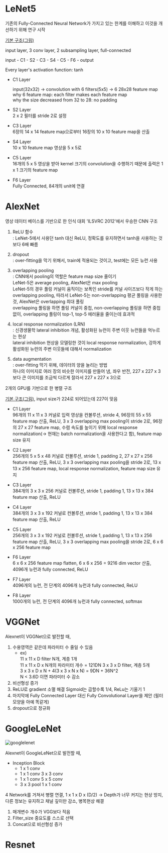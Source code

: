 # LeNet5

기존의 Fully-Connected Neural Network가 가지고 있는 한계를 이해하고 이것을 개선하기 위해 연구 시작

[기본 구조(그림)](https://m.blog.naver.com/laonple/221218707503?view=img_1)

input layer, 3 conv layer, 2 subsampling layer, full-connected

input - C1 - S2 - C3 - S4 - C5 - F6 - output

Every layer's activation function: tanh

- C1 Layer  

  input(32x32) → convolution with 6 filters(5x5) → 6 28x28 feature map  
  why 6 feature map: each filter makes each feature map  
  why the size decreased from 32 to 28: no padding
  

- S2 Layer  
2 x 2 필터를 stride 2로 설정
  

- C3 Layer  
6장의 14 x 14 feature map으로부터 16장의 10 x 10 feature map을 산출
  

- S4 Layer  
10 x 10 feature map 영상을 5 x 5로
  

- C5 Layer  
16개의 5 x 5 영상을 받아 kernel 크기의 convolution을 수행하기 때문에 출력은 1 x 1 크기의 feature map   
  

- F6 Layer  
Fully Connected, 84개의 unit에 연결
  

# AlexNet

영상 데이터 베이스를 기반으로 한 인식 대회 'ILSVRC 2012'에서 우승한 CNN 구조   


1. ReLU 함수  
   : LeNet-5에서 사용던 tanh 대신 ReLU, 정확도를 유지하면서 tanh을 사용하는 것보다 6배 빠름
   

2. dropout  
   : over-fitting을 막기 위해서, train에 적용되는 것이고, test에는 모든 뉴런 사용 
   

3. overlapping pooling  
   : CNN에서 pooling의 역할은 feature map size 줄이기  
   LeNet-5은 average pooling, AlexNet은 max pooling  
   LeNet-5의 경우 풀링 커널이 움직이는 보폭인 stride를 커널 사이즈보다 작게 하는 overlapping pooling, 따라서 LeNet-5는 non-overlapping 평균 풀링을 사용한 것, AlexNet은 overlapping 최대 풀링  
   overlapping 풀링을 하면 풀링 커널이 중첩, non-overlapping 풀링을 하면 중첩없이, overlapping 풀링이 top-1, top-5 에러율을 줄이는데 효과적
   

4. local response normalization (LRN)  
   : 신경생물학 lateral inhibition 개념, 활성화된 뉴런이 주변 이웃 뉴런들을 억누르는 현상  
   lateral inhibition 현상을 모델링한 것이 local response normalization, 강하게 활성화된 뉴런의 주변 이웃들에 대해서 normalization
   

5. data augmentation  
   : over-fitting 막기 위해, 데이터의 양을 늘리는 방법  
   하나의 이미지로 여러 장의 비슷한 이미지를 만들어 냄, 좌우 반전, 227 x 227 x 3보다 큰 이미지를 조금씩 다르게 잘라서 227 x 227 x 3으로

2개의 GPU를 기반으로 한 병렬 구조

[기본 구조(그림)](https://img1.daumcdn.net/thumb/R1280x0/?scode=mtistory2&fname=https%3A%2F%2Ft1.daumcdn.net%2Fcfile%2Ftistory%2F99FEB93C5C80B5192E), input size가 224로 되어있는데 227이 맞음

- C1 Layer  
96개의 11 x 11 x 3 커널로 입력 영상을 컨볼루션, stride 4, 96장의 55 x 55 feature map 산출, ReLU,  3 x 3 overlapping max pooling이 stride 2로, 96장의 27 x 27 feature map, 수렴 속도를 높이기 위해 local response normalization(→ 현재는 batch normalization을 사용한다고 함), feature map size 유지


- C2 Layer  
256개의 5 x 5 x 48 커널로 컨볼루션, stride 1, padding 2, 27 x 27 x 256 feature map 산출, ReLU, 3 x 3 overlapping max pooling을 stride 2로, 13 x 13 x 256 feature map, local response normalization, feature map size 유지
  

- C3 Layer  
384개의 3 x 3 x 256 커널로 컨볼루션, stride 1, padding 1, 13 x 13 x 384 feature map 산출, ReLU
  

- C4 Layer  
384개의 3 x 3 x 192 커널로 컨볼루션, stride 1, padding 1, 13 x 13 x 384 feature map 산출, ReLU
  

- C5 Layer  
256개의 3 x 3 x 192 커널로 컨볼루션, stride 1, padding 1, 13 x 13 x 256 feature map 산출, ReLU, 3 x 3 overlapping max pooling을 stride 2로, 6 x 6 x 256 feature map
  

- F6 Layer  
6 x 6 x 256 feature map flatten, 6 x 6 x 256 = 9216 dim vector 산출, 4096개 뉴런과 fully connected, ReLU
  

- F7 Layer  
4096개의 뉴런, 전 단계의 4096개 뉴런과 fully connected, ReLU
  

- F8 Layer  
1000개의 뉴런, 전 단계의 4096개 뉴런과 fully connected, softmax

# VGGNet 

Alexnet이 VGGNet으로 발전할 때,
1. 수용영역은 같은데 파라미터 수 줄일 수 있음
   - ex)   
      11 x 11 x D filter N개, 계층 1개   
      11 x 11 x D x N개의 파라미터 개수 = 121DN
      3 x 3 x D filter, 계층 5개  
        3 x 3 x D x N + 4(3 x 3 x N x N) = 9DN + 36N^2  
      N < 3.6D 이면 파라미터 수 감소  
2. 비선형성 증가
3. ReLU로 gradient 소멸 해결
   Sigmoid는 곱할수록 1/4, ReLu는 기울기 1
4. 마지막에 Fully Connected Layer 대신 Fully Convolutional Layer을 제안 (필터 모양을 아예 똑같게)
5. dropout으로 정규화

# GoogleLeNet

![googlelenet](C:\Users\82106\Desktop\CSE\Airy-All\img\googlelenet.png)

Alexnet이 GoogleLeNet으로 발전할 때,
- Inception Block
  - 1 x 1 conv
  - 1 x 1 conv 3 x 3 conv
  - 1 x 1 conv 5 x 5 conv
  - 3 x 3 pool 1 x 1 conv

4 Network를 거쳐서 병렬 연결, 1 x 1 x D x (D/2) -> Depth가 너무 커지는 현상 방지, 다른 정보는 유지하고 채널 깊이만 감소, 병목현상 해결

1. 매개변수 개수가 VGG보다 적음
2. Filter_size 중요도를 스스로 선택
3. Concat으로 비선형성 증가

# Resnet
